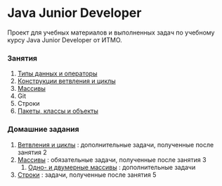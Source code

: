 # Java Junior Developer
Проект для учебных материалов и выполненных задач по учебному курсу Java Junior Developer от ИТМО.

### Занятия
1. [Типы данных и операторы](src/lessons/lesson01)
2. [Конструкции ветвления и циклы](src/lessons/lesson02)
3. [Массивы](src/lessons/lesson03)
4. Git
5. Строки
6. [Пакеты, классы и объекты](src/lessons/lesson06)

### Домашние задания

1. [Ветвления и циклы](src/exercises/lesson02) : дополнительные задачи, полученные после занятия 2
2. [Массивы](src/exercises/lesson03) : обязательные задачи, полученные после занятия 3
    1. [Одно- и двумерные массивы](src/exercises/lesson03/extra) : дополнительные задачи
3. [Строки](src/exercises/lesson05) : задачи, полученные после занятия 5